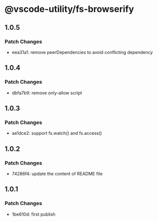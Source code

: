 # @vscode-utility/fs-browserify

## 1.0.5

### Patch Changes

- eea31a1: remove peerDependencies to avoid conflicting dependency

## 1.0.4

### Patch Changes

- dbfa7b9: remove only-allow script

## 1.0.3

### Patch Changes

- ae1dce2: support fs.watch() and fs.access()

## 1.0.2

### Patch Changes

- 74286f4: update the content of README file

## 1.0.1

### Patch Changes

- 1be610d: first publish
